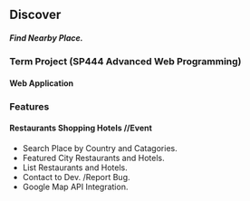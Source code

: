 ## Discover
##### Find Nearby Place.
### Term Project (SP444 Advanced Web Programming) 
#### Web Application
### Features
#### Restaurants Shopping Hotels //Event
- Search Place by Country and Catagories.
- Featured City Restaurants and Hotels.
- List Restaurants and Hotels.
- Contact to Dev. /Report Bug.
- Google Map API Integration.